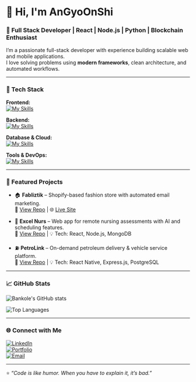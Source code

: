 # 👋 Hi, I'm AnGyoOnShi
### 🚀 Full Stack Developer | React | Node.js | Python | Blockchain Enthusiast  

I’m a passionate full-stack developer with experience building scalable web and mobile applications.  
I love solving problems using **modern frameworks**, clean architecture, and automated workflows.

---

### 🧠 Tech Stack  

**Frontend:**  
[![My Skills](https://skillicons.dev/icons?i=react,nextjs,vue,html,css,tailwind,bootstrap,js,ts)](https://skillicons.dev)

**Backend:**  
[![My Skills](https://skillicons.dev/icons?i=nodejs,express,python,django,flask,php,laravel)](https://skillicons.dev)

**Database & Cloud:**  
[![My Skills](https://skillicons.dev/icons?i=mysql,postgresql,mongodb,firebase,aws,vercel,heroku)](https://skillicons.dev)

**Tools & DevOps:**  
[![My Skills](https://skillicons.dev/icons?i=git,github,docker,postman,linux,bash)](https://skillicons.dev)

---

### 📂 Featured Projects  

- 🏠 **Fabliztik** – Shopify-based fashion store with automated email marketing.  
  🔗 [View Repo](https://github.com/AnGyoOnShi) | 🌐 [Live Site](https://fabliztik.com)

- 💊 **Excel Nurs** – Web app for remote nursing assessments with AI and scheduling features.  
  🔗 [View Repo](#) | 💡 Tech: React, Node.js, MongoDB

- ⛽ **PetroLink** – On-demand petroleum delivery & vehicle service platform.  
  🔗 [View Repo](#) | 💡 Tech: React Native, Express.js, PostgreSQL

---

### 📈 GitHub Stats  

![Bankole's GitHub stats](https://github-readme-stats.vercel.app/api?username=AnGyoOnShi&show_icons=true&theme=radical)

![Top Languages](https://github-readme-stats.vercel.app/api/top-langs/?username=AnGyoOnShi&layout=compact&theme=radical)

---

### 🌐 Connect with Me  

[![LinkedIn](https://img.shields.io/badge/LinkedIn-blue?logo=linkedin&logoColor=white)](#)  
[![Portfolio](https://img.shields.io/badge/Portfolio-000?logo=vercel&logoColor=white)](#)  
[![Email](https://img.shields.io/badge/Email-support@fabliztik.com-red)](mailto:#)

---
⭐ *“Code is like humor. When you have to explain it, it’s bad.”*
